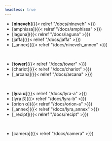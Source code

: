 ```yaml
---
headless: true
---
```


- [**nineveh**]({{< relref "/docs/nineveh" >}})
- [amphissa]({{< relref "/docs/amphissa" >}})
- [laguna]({{< relref "/docs/laguna" >}})
- [jaffa]({{< relref "/docs/jaffa" >}})
- [_annex]({{< relref "/docs/nineveh_annex" >}})
<br />

- [**tower**]({{< relref "/docs/tower" >}})
- [chariot]({{< relref "/docs/chariot" >}})
- [_arcana]({{< relref "/docs/arcana" >}})
<br />

- [**lyra α**]({{< relref "/docs/lyra-a" >}})
- [lyra β]({{< relref "/docs/lyra-b" >}})
- [orion α]({{< relref "/docs/orion-a" >}})
- [_annex]({{< relref "/docs/lyra_annex" >}})
- [_recipt]({{< relref "/docs/recipt" >}})
<br />

- [camera]({{< relref "/docs/camera" >}})